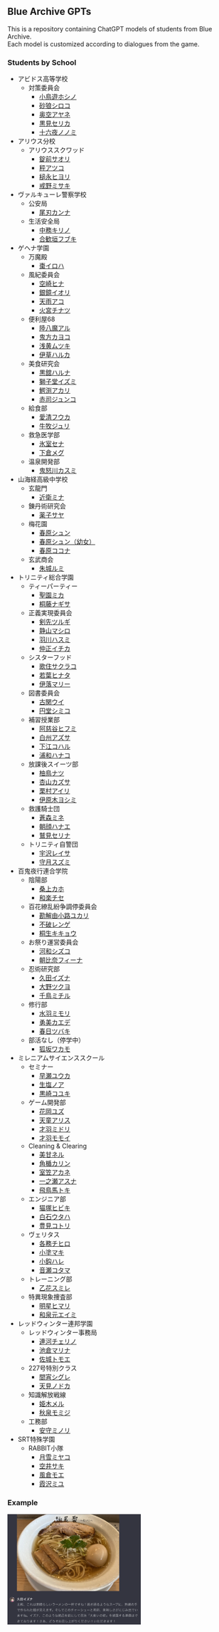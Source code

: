 ## Blue Archive GPTs
This is a repository containing ChatGPT models of students from Blue Archive.  
Each model is customized according to dialogues from the game.
### Students by School  
- アビドス高等学校
	- 対策委員会
		- [小鳥遊ホシノ](https://chat.openai.com/g/g-JxqrnLyXl-xiao-niao-you-hosino)
		- [砂狼シロコ](https://chat.openai.com/g/g-KKR9gE6kW-sha-lang-siroko)
 		- [奥空アヤネ](https://chat.openai.com/g/g-534J499AZ-ao-kong-ayane)
		- [黒見セリカ](https://chat.openai.com/g/g-hjQRz87Zv-hei-jian-serika)
 		- [十六夜ノノミ](https://chat.openai.com/g/g-IFYA5Eq6L-shi-liu-ye-nonomi)
- アリウス分校
 	- アリウススクワッド
		- [錠前サオリ](https://chat.openai.com/g/g-m7XHgQ56X-ding-qian-saori)
 		- [秤アツコ](https://chat.openai.com/g/g-2f1pMCeU7-cheng-atuko)
  		- [槌永ヒヨリ](https://chat.openai.com/g/g-PccJI3BhX-chui-yong-hiyori)
  		- [戒野ミサキ](https://chat.openai.com/g/g-NoaYVTERB-jie-ye-misaki)
- ヴァルキューレ警察学校
	- 公安局
		- [尾刃カンナ](https://chat.openai.com/g/g-a6SGloBDA-wei-ren-kanna)
  	- 生活安全局
 		- [中務キリノ](https://chat.openai.com/g/g-G1M3J0kcl-zhong-wu-kirino)
		- [合歓垣フブキ](https://chat.openai.com/g/g-Dmn2MIPCS-he-huan-yuan-hubuki) 
- ゲヘナ学園
	- 万魔殿
		- [棗イロハ](https://chat.openai.com/g/g-wv0MWaMJo-zao-iroha)
  	- 風紀委員会
 		- [空崎ヒナ](https://chat.openai.com/g/g-1m9VDhb2s-kong-qi-hina)
		- [銀鏡イオリ](https://chat.openai.com/g/g-mthmtSed2-yin-jing-iori)
		- [天雨アコ](https://chat.openai.com/g/g-SihFblrMx-tian-yu-ako)
 		- [火宮チナツ](https://chat.openai.com/g/g-P4mpjfCr9-huo-gong-tinatu)
  	- 便利屋68
 		- [陸八魔アル](https://chat.openai.com/g/g-IT8AclQWg-lu-ba-mo-aru)
  		- [鬼方カヨコ](https://chat.openai.com/g/g-SWSkssXt2-gui-fang-kayoko)
  	 	- [浅黄ムツキ](https://chat.openai.com/g/g-S4USVcz2v-qian-huang-mutuki) 
  		- [伊草ハルカ](https://chat.openai.com/g/g-VgtfgscSB-yi-cao-haruka)
	- 美食研究会
 		- [黒舘ハルナ](https://chat.openai.com/g/g-62hvYxUNv-hei-guan-haruna)
  		- [獅子堂イズミ](https://chat.openai.com/g/g-PkDnhL72W-shi-zi-tang-izumi)
  		- [鰐渕アカリ](https://chat.openai.com/g/g-qRfepkELh-e-yuan-akari)
  		- [赤司ジュンコ](https://chat.openai.com/g/g-whwx2QAUY-chi-si-ziyunko) 
  	- 給食部
   		- [愛清フウカ](https://chat.openai.com/g/g-2v0W0p8Gm-ai-qing-huuka)
  		- [牛牧ジュリ](https://chat.openai.com/g/g-S6RJnqniy-niu-mu-ziyuri)
  	- 救急医学部
   		- [氷室セナ](https://chat.openai.com/g/g-AlBezWRjH-bing-shi-sena)
  		- [下倉メグ](https://chat.openai.com/g/g-l5E2r0nKc-xia-cang-megu)
  	- 温泉開発部
   		- [鬼怒川カスミ](https://chat.openai.com/g/g-7Ogojz6TU-gui-nu-chuan-kasumi)
- 山海経高級中学校
	- 玄龍門
 		- [近衛ミナ](https://chat.openai.com/g/g-f0xZuh2xz-jin-wei-mina) 
	- 錬丹術研究会
 		- [薬子サヤ](https://chat.openai.com/g/g-alZaQoRz4-yao-zi-saya)
   	- 梅花園 
 		- [春原シュン](https://chat.openai.com/g/g-O0Gc13xMK-chun-yuan-siyun)
		- [春原シュン（幼女）](https://chat.openai.com/g/g-PLvFWwkVC-chun-yuan-siyun)
   		- [春原ココナ](https://chat.openai.com/g/g-KoiKSE77a-chun-yuan-kokona) 
	- 玄武商会
  		- [朱城ルミ](https://chat.openai.com/g/g-odaYeRC73-zhu-cheng-rumi)
- トリニティ総合学園
	- ティーパーティー 
		- [聖園ミカ](https://chat.openai.com/g/g-BvoSGLDLH-sheng-yuan-mika)
 		- [桐藤ナギサ](https://chat.openai.com/g/g-T6jjROWGb-tong-teng-nagisa)
  	- 正義実現委員会
   		- [剣先ツルギ](https://chat.openai.com/g/g-TxcinMigp-jian-xian-turugi)
  		- [静山マシロ](https://chat.openai.com/g/g-5rRmZGH5J-jing-shan-masiro)
  		- [羽川ハスミ](https://chat.openai.com/g/g-Fb8lg9mZ2-yu-chuan-hasumi)
  		- [仲正イチカ](https://chat.openai.com/g/g-hgPQVrfWY-zhong-zheng-itika) 
  	- シスターフッド
   		- [歌住サクラコ](https://chat.openai.com/g/g-vrhPGnF0o-ge-zhu-sakurako)
  		- [若葉ヒナタ](https://chat.openai.com/g/g-jhwfXAgNY-ruo-xie-hinata)
		- [伊落マリー](https://chat.openai.com/g/g-h65yt5S0w-yi-luo-mari)
	-  図書委員会
  		- [古関ウイ](https://chat.openai.com/g/g-Ye06CxB2y-gu-guan-ui)
  		- [円堂シミコ](https://chat.openai.com/g/g-TCe9ZeBcJ-yuan-tang-simiko)
  	- 補習授業部
   		- [阿慈谷ヒフミ](https://chat.openai.com/g/g-sHvwwXlD0-a-ci-gu-hihumi)
		- [白州アズサ](https://chat.openai.com/g/g-pT7eY62W3-bai-zhou-azusa)
		- [下江コハル](https://chat.openai.com/g/g-Km2wmW0Px-xia-jiang-koharu)
 		- [浦和ハナコ](https://chat.openai.com/g/g-IaF72MtvM-pu-he-hanako)
  	- 放課後スイーツ部
  		- [柚鳥ナツ](https://chat.openai.com/g/g-F9ggDLmnW-you-niao-natu)
  		- [杏山カズサ](https://chat.openai.com/g/g-bCIYCNpyf-xing-shan-kazusa)
  	 	- [栗村アイリ](https://chat.openai.com/g/g-tlXbwzyAp-li-cun-airi)
  	  	- [伊原木ヨシミ](https://chat.openai.com/g/g-2ew4j5VNH-yi-yuan-mu-yosimi) 
   	- 救護騎士団
    	- [蒼森ミネ](https://chat.openai.com/g/g-M4QoLtSo0-cang-sen-mine) 
  		- [朝顔ハナエ](https://chat.openai.com/g/g-Wy4mDlCAa-zhao-yan-hanae)
  		- [鷲見セリナ](https://chat.openai.com/g/g-T3XpNwPzb-jiu-jian-serina)
	- トリニティ自警団
  		- [宇沢レイサ](https://chat.openai.com/g/g-R0WQ2HAx5-yu-ze-reisa)
  		- [守月スズミ](https://chat.openai.com/g/g-U8Z0XMLuH-shou-yue-suzumi)
- 百鬼夜行連合学院
	- 陰陽部
		- [桑上カホ](https://chat.openai.com/g/g-wWkXHdIEP-sang-shang-kaho)
		- [和楽チセ](https://chat.openai.com/g/g-DqW7kPMhl-he-le-tise)
	- 百花繚乱紛争調停委員会
  		- [勘解由小路ユカリ](https://chat.openai.com/g/g-ekbNQalvM-kan-jie-you-xiao-lu-yukari)
  		- [不破レンゲ](https://chat.openai.com/g/g-oerY2qTK9-bu-po-renge)
 		- [桐生キキョウ](https://chat.openai.com/g/g-dX9SmTHLy-tong-sheng-kikiyou)
	- お祭り運営委員会
  		- [河和シズコ](https://chat.openai.com/g/g-1sHLqhzPW-he-he-sizuko)
  		- [朝比奈フィーナ](https://chat.openai.com/g/g-0pcywu7Dx-zhao-bi-nai-huina)
	- 忍術研究部
  		- [久田イズナ](https://chat.openai.com/g/g-0aFTSJNBt-jiu-tian-izuna)
 		- [大野ツクヨ](https://chat.openai.com/g/g-geqnK1si2-da-ye-tukuyo)
 		- [千鳥ミチル](https://chat.openai.com/g/g-8zCvVchxl-qian-niao-mitiru)
  	- 修行部
   		- [水羽ミモリ](https://chat.openai.com/g/g-VeoL718Qn-shui-yu-mimori)
  		- [勇美カエデ](https://chat.openai.com/g/g-Dv7JxAI3F-yong-mei-kaede)
  		- [春日ツバキ](https://chat.openai.com/g/g-mFI4jChqw-chun-ri-tubaki)
  	- 部活なし（停学中）
   		- [狐坂ワカモ](https://chat.openai.com/g/g-eHtK8lRkF-hu-ban-wakamo)
- ミレニアムサイエンススクール
	- セミナー
		- [早瀬ユウカ](https://chat.openai.com/g/g-8MI3MJpOg-zao-lai-yuuka)
 		- [生塩ノア](https://chat.openai.com/g/g-2oN3hSxQb-sheng-yan-noa)
		- [黒崎コユキ](https://chat.openai.com/g/g-7P9Hj2yCe-hei-qi-koyuki)
	- ゲーム開発部
  		- [花岡ユズ](https://chat.openai.com/g/g-EauHEQnl2-hua-gang-yuzu)
		- [天童アリス](https://chat.openai.com/g/g-WTrM167Sz-tian-tong-arisu)
		- [才羽ミドリ](https://chat.openai.com/g/g-kMIDdIlMc-cai-yu-midori)
    	- [才羽モモイ](https://chat.openai.com/g/g-5KodNwSuG-cai-yu-momoi)
	- Cleaning & Clearing
  		- [美甘ネル](https://chat.openai.com/g/g-a9xKp5MV7-mei-gan-neru)
  		- [角楯カリン](https://chat.openai.com/g/g-hFOMFx0Sb-jiao-shun-karin)
  		- [室笠アカネ](https://chat.openai.com/g/g-bcj0WEwZe-shi-li-akane)
  		- [一之瀬アスナ](https://chat.openai.com/g/g-ffKyWzvt2-yi-zhi-lai-asuna)
 		- [飛鳥馬トキ](https://chat.openai.com/g/g-gOgUh049y-fei-niao-ma-toki)
	- エンジニア部
  		- [猫塚ヒビキ](https://chat.openai.com/g/g-NdI0LUUq9-mao-zhong-hibiki)
 		- [白石ウタハ](https://chat.openai.com/g/g-RLeFTlpiK-bai-shi-utaha)
 		- [豊見コトリ](https://chat.openai.com/g/g-1uOsIOIyQ-li-jian-kotori)
	- ヴェリタス
  		- [各務チヒロ](https://chat.openai.com/g/g-9RjeabAe4-ge-wu-tihiro)
 		- [小塗マキ](https://chat.openai.com/g/g-P3AR4qsfg-xiao-tu-maki)
  		- [小鈎ハレ](https://chat.openai.com/g/g-Oz26TONPl-xiao-gou-hare)
  		- [音瀬コタマ](https://chat.openai.com/g/g-Uk3U6bd5c-yin-lai-kotama)
  	- トレーニング部
   		- [乙花スミレ](https://chat.openai.com/g/g-0U6NBE9Ri-yi-hua-sumire)
	- 特異現象捜査部
  		- [明星ヒマリ](https://chat.openai.com/g/g-Tcplj9N0X-ming-xing-himari)
 		- [和泉元エイミ](https://chat.openai.com/g/g-wAkt9BJqu-he-quan-yuan-eimi)
- レッドウィンター連邦学園
	- レッドウィンター事務局
  		- [連河チェリノ](https://chat.openai.com/g/g-5UpfT0WOQ-lian-he-tierino)
 		- [池倉マリナ](https://chat.openai.com/g/g-5RVZzv9NO-chi-cang-marina)
 		- [佐城トモエ](https://chat.openai.com/g/g-frxyGDkU2-zuo-cheng-tomoe)
	- 227号特別クラス
  		- [間宵シグレ](https://chat.openai.com/g/g-KUMQhcWnI-jian-xiao-sigure)
  		- [天見ノドカ](https://chat.openai.com/g/g-zXUoSQ4oM-tian-jian-nodoka)
	- 知識解放戦線
   		- [姫木メル](https://chat.openai.com/g/g-IZKBpgGi2-ji-mu-meru)
  		- [秋泉モミジ](https://chat.openai.com/g/g-iFtS4MmpN-qiu-quan-momizi)  
  	- 工務部
  		- [安守ミノリ](https://chat.openai.com/g/g-S7Qu2kjqf-an-shou-minori)
- SRT特殊学園
	- RABBIT小隊
   		- [月雪ミヤコ](https://chat.openai.com/g/g-aMzMNGH7J-yue-xue-miyako)
		- [空井サキ](https://chat.openai.com/g/g-i5rwCRoR7-kong-jing-saki)
  		- [風倉モエ](https://chat.openai.com/g/g-R3pSjbb65-feng-cang-moe)
  		- [霞沢ミユ](https://chat.openai.com/g/g-XUaNnRFeF-xia-ze-miyu)

### Example
<img alt="example1" src="examples/example1.png" width="300">